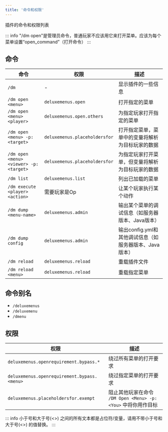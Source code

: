 ```yaml
---
title: '命令和权限'
---
```


插件的命令和权限列表

::: info "/dm open"是管理员命令，普通玩家不应该用它来打开菜单。应该为每个菜单设置“open_command”（打开命令）
:::

## 命令

| 命令 | 权限 | 描述 |
| --- | --- | --- |
| `/dm` | - | 显示插件的一些信息 |
| `/dm open <menu>` | `deluxemenus.open` | 打开指定的菜单 |
| `/dm open <menu> <player>` | `deluxemenus.open.others` | 为指定玩家打开指定的菜单 |
| `/dm open <menu> -p:<target>` | `deluxemenus.placeholdersfor` | 打开指定菜单，菜单中的变量将解析为目标玩家的数据 |
| `/dm open <menu> <viewer> -p:<target>` | `deluxemenus.placeholdersfor` | 为指定玩家打开菜单，但变量将解析为目标玩家的数据 |
| `/dm list` | `deluxemenus.list` | 列出已加载的菜单 |
| `/dm execute <player> <action>` | 需要玩家是Op | 让某个玩家执行某个动作 |
| `/dm dump <menu-name>` | `deluxemenus.admin` | 输出某个菜单的调试信息（如服务器版本、Java版本） |
| `/dm dump config` | `deluxemenus.admin` | 输出config.yml和其他调试信息（如服务器版本、Java版本） |
| `/dm reload` | `deluxemenus.reload` | 重载插件文件 |
| `/dm reload <menu>` | `deluxemenus.reload` | 重载指定菜单 |

## 命令别名

- `/deluxemenus`
- `/deluxemenu`
- `/dmenu`

## 权限

| 权限 | 描述 |
| --- | --- |
| `deluxemenus.openrequirement.bypass.*` | 绕过所有菜单的打开要求 |
| `deluxemenus.openrequirement.bypass.<menu>` | 绕过指定菜单的打开要求 |
| `deluxemenus.placeholdersfor.exempt` | 阻止其他玩家在命令 `/DM Open <Menu> -p:<You>` 中将你用作目标 |

::: info 小于号和大于号(<>) 之间的所有文本都是占位符/变量，请用不带小于号和大于号(<>) 的值替换。
:::